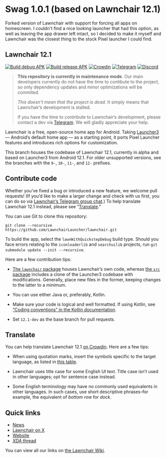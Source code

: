 # Swag 1.0.1 (based on Lawnchair 12.1)

Forked version of Lawnchair with support for forcing all apps on homescreen. I couldn't find a nice looking launcher that had this option, as well as leaving the app drawer left intact, so I decided to make it myself and Lawnchair was the closest thing to the stock Pixel launcher I could find.

## Lawnchair 12.1

[![Build debug APK](https://github.com/LawnchairLauncher/lawnchair/actions/workflows/build_debug_apk.yml/badge.svg)](https://github.com/LawnchairLauncher/lawnchair/actions/workflows/build_debug_apk.yml)
[![Build release APK](https://github.com/LawnchairLauncher/lawnchair/actions/workflows/build_release_apk.yml/badge.svg)](https://github.com/LawnchairLauncher/lawnchair/actions/workflows/build_release_apk.yml)
[![Crowdin](https://badges.crowdin.net/e/188ba69d884418987f0b7f1dd55e3a4e/localized.svg)](https://lawnchair.crowdin.com/lawnchair)
[![Telegram](https://img.shields.io/endpoint?url=https%3A%2F%2Ftg.sumanjay.workers.dev%2Flccommunity)](https://t.me/lccommunity)
[![Discord](https://img.shields.io/discord/803299970169700402?label=server&logo=discord)](https://discord.gg/3x8qNWxgGZ)

> **This repository is currently in maintenance mode**. Our main developers currently do not have the time to contibute to the project, so only dependency updates and minor optimizations will be commited.
>
> *This doesn't mean that the project is dead.* It simply means that Lawnchair’s development is stalled.
>
> If you have the time to contribute to Lawnchair’s development, please contact a dev via [Telegram](https://t.me/lccommunity). We will gladly appreciate your help.

Lawnchair is a free, open-source home app for Android. Taking [Launcher3](https://android.googlesource.com/platform/packages/apps/Launcher3/) — Android’s default home app — as a starting point, it ports Pixel Launcher features and introduces rich options for customization.

This branch houses the codebase of Lawnchair 12.1, currently in alpha and based on Launcher3 from Android 12.1. For older unsupported versions, see the branches with the `9-`, `10-`, `11-`, and `12-` prefixes.

## Contribute code

Whether you’ve fixed a bug or introduced a new feature, we welcome pull requests! (If you’d like to make a larger change and check with us first, you can do so via [Lawnchair’s Telegram group chat](https://t.me/lawnchairci).) To help translate Lawnchair 12.1 instead, please see “[Translate](#translate).”

You can use Git to clone this repository:

```
git clone --recursive https://github.com/LawnchairLauncher/lawnchair.git
```

To build the app, select the `lawnWithQuickstepDebug` build type. Should you face errors relating to the `iconloaderlib` and `searchuilib` projects, run `git submodule update --init --recursive`.

Here are a few contribution tips:

- [The `lawnchair` package](https://github.com/LawnchairLauncher/lawnchair/tree/12.1-dev/lawnchair) houses Lawnchair’s own code, whereas [the `src` package](https://github.com/LawnchairLauncher/lawnchair/tree/12.1-dev/src) includes a clone of the Launcher3 codebase with modifications. Generally, place new files in the former, keeping changes to the latter to a minimum.

- You can use either Java or, preferably, Kotlin.

- Make sure your code is logical and well formatted. If using Kotlin, see [“Coding conventions” in the Kotlin documentation](https://kotlinlang.org/docs/coding-conventions.html).

- Set `12.1-dev` as the base branch for pull requests.

## Translate

You can help translate Lawnchair 12.1 [on Crowdin](https://lawnchair.crowdin.com/lawnchair). Here are a few tips:

- When using quotation marks, insert the symbols specific to the target language, as listed in [this table](https://en.wikipedia.org/wiki/Quotation_mark#Summary_table).

- Lawnchair uses title case for some English UI text. Title case isn’t used in other languages; opt for sentence case instead.

- Some English terminology may have no commonly used equivalents in other languages. In such cases, use short descriptive phrases–for example, the equivalent of _bottom row_ for _dock_.

## Quick links

- [News](https://t.me/lawnchairci)
- [Lawnchair on X](https://x.com/lawnchairapp)
- [Website](https://lawnchair.app)
- [_XDA_ thread](https://forum.xda-developers.com/t/lawnchair-customizable-pixel-launcher.3627137/)

You can view all our links on [the Lawnchair Wiki](https://github.com/LawnchairLauncher/lawnchair/wiki).
